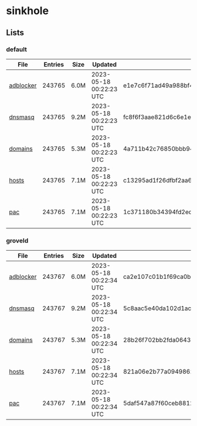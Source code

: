 # sinkhole

## Lists

### default

|File|Entries|Size|Updated|Hash|
|-|-|-|-|-|
|[adblocker](https://raw.githubusercontent.com/groveld/sinkhole/lists/default/adblocker.txt)|243765|6.0M|2023-05-18 00:22:23 UTC|e1e7c6f71ad49a988bf437db02faf8c5fcee89275a7583c2453a4621833c533a|
|[dnsmasq](https://raw.githubusercontent.com/groveld/sinkhole/lists/default/dnsmasq.txt)|243765|9.2M|2023-05-18 00:22:23 UTC|fc8f6f3aae821d6c6e1e29d3d19e364d43f5c82c8b1ac52421e96abe14344b11|
|[domains](https://raw.githubusercontent.com/groveld/sinkhole/lists/default/domains.txt)|243765|5.3M|2023-05-18 00:22:23 UTC|4a711b42c76850bbb94e10a9b6448d8f64374e11de31d5f210e962e2c8a96c8e|
|[hosts](https://raw.githubusercontent.com/groveld/sinkhole/lists/default/hosts.txt)|243765|7.1M|2023-05-18 00:22:23 UTC|c13295ad1f26dfbf2aa6d5230415a45d5a53c300eb5199d10f635a18ae050210|
|[pac](https://raw.githubusercontent.com/groveld/sinkhole/lists/default/pac.txt)|243765|7.1M|2023-05-18 00:22:23 UTC|1c371180b34394fd2ed36eae7fac61b60a13ec088372496e5e5a707b777bb154|

### groveld

|File|Entries|Size|Updated|Hash|
|-|-|-|-|-|
|[adblocker](https://raw.githubusercontent.com/groveld/sinkhole/lists/groveld/adblocker.txt)|243767|6.0M|2023-05-18 00:22:34 UTC|ca2e107c01b1f69ca0b45da0e57e0a43503b6c3f041128ae10ab88e92c313560|
|[dnsmasq](https://raw.githubusercontent.com/groveld/sinkhole/lists/groveld/dnsmasq.txt)|243767|9.2M|2023-05-18 00:22:34 UTC|5c8aac5e40da102d1acbdcdd2e56c30f62d50711c9c8f4784ee2092db222e79a|
|[domains](https://raw.githubusercontent.com/groveld/sinkhole/lists/groveld/domains.txt)|243767|5.3M|2023-05-18 00:22:34 UTC|28b26f702bb2fda0643338464c05a9d5556d0a76eeef8d592ccb58b6e5df23bf|
|[hosts](https://raw.githubusercontent.com/groveld/sinkhole/lists/groveld/hosts.txt)|243767|7.1M|2023-05-18 00:22:34 UTC|821a06e2b77a0949862687801c2f1b9a02d75921370cbdda353a38c34de9dca6|
|[pac](https://raw.githubusercontent.com/groveld/sinkhole/lists/groveld/pac.txt)|243767|7.1M|2023-05-18 00:22:34 UTC|5daf547a87f60ceb8812dd7dcb7305f4ce8b605955060077c00d7036fe5ede37|
